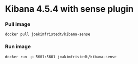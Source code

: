 # Kibana 4.5.4 with sense plugin

### Pull image
```
docker pull joakimfristedt/kibana-sense
```

### Run image
```
docker run -p 5601:5601 joakimfristedt/kibana-sense
```
